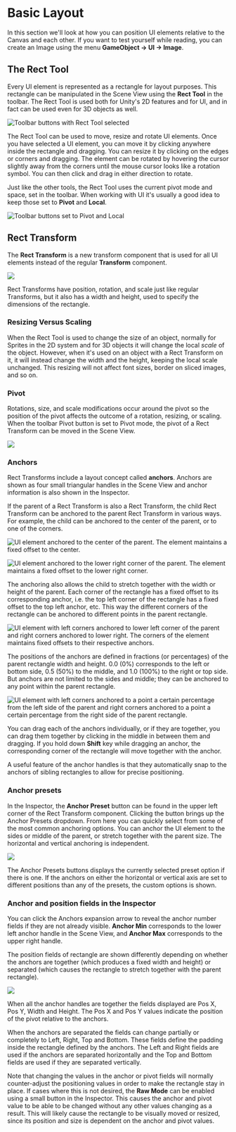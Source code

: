 Basic Layout
============
In this section we'll look at how you can position UI elements relative to the Canvas and each other. If you want to test yourself while reading, you can create an Image using the menu __GameObject -> UI -> Image__.

## The Rect Tool
Every UI element is represented as a rectangle for layout purposes. This rectangle can be manipulated in the Scene View using the __Rect Tool__ in the toolbar. The Rect Tool is used both for Unity's 2D features and for UI, and in fact can be used even for 3D objects as well.

![Toolbar buttons with Rect Tool selected](../uploads/Main/GUI_Rect_Tool_Button.png)

The Rect Tool can be used to move, resize and rotate UI elements. Once you have selected a UI element, you can move it by clicking anywhere inside the rectangle and dragging. You can resize it by clicking on the edges or corners and dragging. The element can be rotated by hovering the cursor slightly away from the corners until the mouse cursor looks like a rotation symbol. You can then click and drag in either direction to rotate.

Just like the other tools, the Rect Tool uses the current pivot mode and space, set in the toolbar. When working with UI it's usually a good idea to keep those set to **Pivot** and **Local**.

![Toolbar buttons set to Pivot and Local](../uploads/Main/GUI_Pivot_Local_Buttons.png)

## Rect Transform
The __Rect Transform__ is a new transform component that is used for all UI elements instead of the regular __Transform__ component. 

![](../uploads/Main/UI_RectTransform.png)

Rect Transforms have position, rotation, and scale just like regular Transforms, but it also has a width and height, used to specify the dimensions of the rectangle.

### Resizing Versus Scaling
When the Rect Tool is used to change the size of an object, normally for Sprites in the 2D system and for 3D objects it will change the local _scale_ of the object. However, when it's used on an object with a Rect Transform on it, it will instead change the width and the height, keeping the local scale unchanged. This resizing will not affect font sizes, border on sliced images, and so on.

### Pivot
Rotations, size, and scale modifications occur around the pivot so the position of the pivot affects the outcome of a rotation, resizing, or scaling. When the toolbar Pivot button is set to Pivot mode, the pivot of a Rect Transform can be moved in the Scene View.

![](../uploads/Main/UI_PivotRotate.png)


### Anchors
Rect Transforms include a layout concept called __anchors__. Anchors are shown as four small triangular handles in the Scene View and anchor information is also shown in the Inspector.

If the parent of a Rect Transform is also a Rect Transform, the child Rect Transform can be anchored to the parent Rect Transform in various ways. For example, the child can be anchored to the center of the parent, or to one of the corners.

![UI element anchored to the center of the parent. The element maintains a fixed offset to the center.](../uploads/Main/UI_Anchored1.gif)

![UI element anchored to the lower right corner of the parent. The element maintains a fixed offset to the lower right corner.](../uploads/Main/UI_Anchored2.gif)

The anchoring also allows the child to stretch together with the width or height of the parent. Each corner of the rectangle has a fixed offset to its corresponding anchor, i.e. the top left corner of the rectangle has a fixed offset to the top left anchor, etc. This way the different corners of the rectangle can be anchored to different points in the parent rectangle.

![UI element with left corners anchored to lower left corner of the parent and right corners anchored to lower right. The corners of the element maintains fixed offsets to their respective anchors.](../uploads/Main/UI_Anchored3.gif)

The positions of the anchors are defined in fractions (or percentages) of the parent rectangle width and height. 0.0 (0%) corresponds to the left or bottom side, 0.5 (50%) to the middle, and 1.0 (100%) to the right or top side. But anchors are not limited to the sides and middle; they can be anchored to any point within the parent rectangle.

![UI element with left corners anchored to a point a certain percentage from the left side of the parent and right corners anchored to a point a certain percentage from the right side of the parent rectangle.](../uploads/Main/UI_Anchored4.gif)

You can drag each of the anchors individually, or if they are together, you can drag them together by clicking in the middle in between them and dragging. If you hold down __Shift__ key while dragging an anchor, the corresponding corner of the rectangle will move together with the anchor.

A useful feature of the anchor handles is that they automatically snap to the anchors of sibling rectangles to allow for precise positioning.


### Anchor presets

In the Inspector, the __Anchor Preset__ button can be found in the upper left corner of the Rect Transform component. Clicking the button brings up the Anchor Presets dropdown. From here you can quickly select from some of the most common anchoring options. You can anchor the UI element to the sides or middle of the parent, or stretch together with the parent size. The horizontal and vertical anchoring is independent.

![](../uploads/Main/UI_AnchorPreset.png)

The Anchor Presets buttons displays the currently selected preset option if there is one. If the anchors on either the horizontal or vertical axis are set to different positions than any of the presets, the custom options is shown.


### Anchor and position fields in the Inspector

You can click the Anchors expansion arrow to reveal the anchor number fields if they are not already visible. __Anchor Min__ corresponds to the lower left anchor handle in the Scene View, and __Anchor Max__ corresponds to the upper right handle.

The position fields of rectangle are shown differently depending on whether the anchors are together (which produces a fixed width and height) or separated (which causes the rectangle to stretch together with the parent rectangle).

![](../uploads/Main/UI_RectTransform.png)

When all the anchor handles are together the fields displayed are Pos X, Pos Y, Width and Height. The Pos X and Pos Y values indicate the position of the pivot relative to the anchors.

When the anchors are separated the fields can change partially or completely to Left, Right, Top and Bottom. These fields define the padding inside the rectangle defined by the anchors. The Left and Right fields are used if the anchors are separated horizontally and the Top and Bottom fields are used if they are separated vertically.

Note that changing the values in the anchor or pivot fields will normally counter-adjust the positioning values in order to make the rectangle stay in place. If cases where this is not desired, the __Raw Mode__ can be enabled using a small button in the Inspector. This causes the anchor and pivot value to be able to be changed without any other values changing as a result. This will likely cause the rectangle to be visually moved or resized, since its position and size is dependent on the anchor and pivot values.
